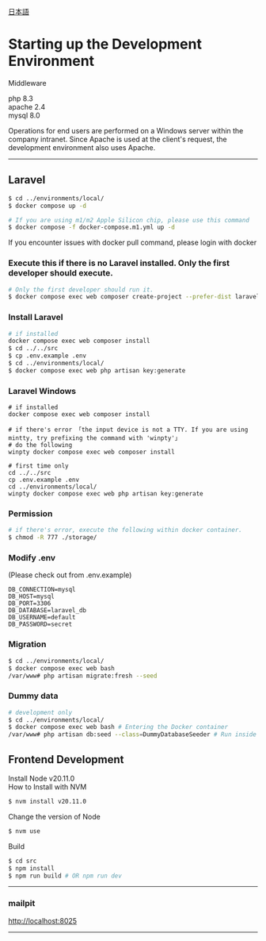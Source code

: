 [日本語](./README.md)

# Starting up the Development Environment

Middleware

php 8.3  
apache 2.4  
mysql 8.0

Operations for end users are performed on a Windows server within the company intranet.
Since Apache is used at the client's request, the development environment also uses Apache.

----

## Laravel 

```bash
$ cd ../environments/local/
$ docker compose up -d

# If you are using m1/m2 Apple Silicon chip, please use this command
$ docker compose -f docker-compose.m1.yml up -d
```
If you encounter issues with docker pull command, please login with docker


### Execute this if there is no Laravel installed. Only the first developer should execute.
```bash
# Only the first developer should run it. 
$ docker compose exec web composer create-project --prefer-dist laravel/laravel . "10.*"
```

### Install Laravel

```bash
# if installed
docker compose exec web composer install
$ cd ../../src
$ cp .env.example .env
$ cd ../environments/local/
$ docker compose exec web php artisan key:generate
```

### Laravel Windows

```
# if installed
docker compose exec web composer install

# if there's error 「the input device is not a TTY. If you are using mintty, try prefixing the command with 'winpty'」
# do the following
winpty docker compose exec web composer install

# first time only
cd ../../src
cp .env.example .env
cd ../environments/local/
winpty docker compose exec web php artisan key:generate
```

### Permission
```bash
# if there's error, execute the following within docker container.
$ chmod -R 777 ./storage/
```

### Modify .env
(Please check out from .env.example)
```dotenv
DB_CONNECTION=mysql
DB_HOST=mysql
DB_PORT=3306
DB_DATABASE=laravel_db
DB_USERNAME=default
DB_PASSWORD=secret
```

### Migration
```bash
$ cd ../environments/local/
$ docker compose exec web bash
/var/www# php artisan migrate:fresh --seed
```

### Dummy data
```bash
# development only
$ cd ../environments/local/
$ docker compose exec web bash # Entering the Docker container
/var/www# php artisan db:seed --class=DummyDatabaseSeeder # Run inside a container
```

## Frontend Development
Install Node v20.11.0  
How to Install with NVM
```bash
$ nvm install v20.11.0
```

Change the version of Node
```bash
$ nvm use
```

Build
```bash
$ cd src
$ npm install
$ npm run build # OR npm run dev
```

----

### mailpit
[http://localhost:8025](http://localhost:8025)


----
